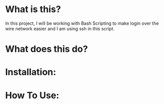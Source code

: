 # What is this?
In this project, I will be working with Bash Scripting to make login over the wire network easier and I am using ssh in this script.

# What does this do?

# Installation:

# How To Use:
